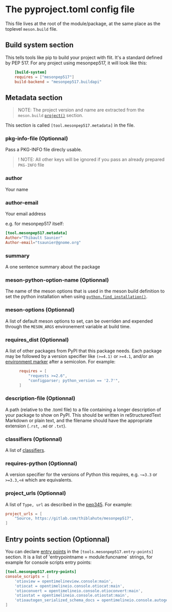 # The pyproject.toml config file

This file lives at the root of the module/package, at the same place
as the toplevel `meson.build` file.

## Build system section

This tells tools like pip to build your project with flit. It's a standard
defined by PEP 517. For any project using mesonpep517, it will look like this:

``` toml
    [build-system]
    requires = ["mesonpep517"]
    build-backend = "mesonpep517.buildapi"
```

## Metadata section

> NOTE: The project version and name are extracted from the `meson.build`
> [`project()`](http://mesonbuild.com/Reference-manual.html#project) section.

This section is called `[tool.mesonpep517.metadata]` in the file.

### pkg-info-file (Optionnal)

Pass a PKG-INFO file direcly usable.

> ! NOTE: All other keys will be ignored if you pass an already prepared `PKG-INFO`
> file


### author

Your name

### author-email

Your email address

e.g. for mesonpep517 itself:

``` toml
[tool.mesonpep517.metadata]
Author="Thibault Saunier"
Author-email="tsaunier@gnome.org"
```

### summary

A one sentence summary about the package

### meson-python-option-name (Optionnal)

 The name of the meson options that is used in the meson build definition
to set the python installation when using
[`python.find_installation()`](http://mesonbuild.com/Python-module.html#find_installation).

### meson-options (Optionnal)

 A list of default meson options to set, can be overriden and expended through the `MESON_ARGS`
environement variable at build time.

### requires_dist (Optionnal)

A list of other packages from PyPI that this package needs. Each package may
be followed by a version specifier like ``(>=4.1)`` or ``>=4.1``, and/or an
[environment marker](https://www.python.org/dev/peps/pep-0345/#environment-markers)
after a semicolon. For example:

``` toml
      requires = [
          "requests >=2.6",
          "configparser; python_version == '2.7'",
      ]
```

### description-file (Optionnal)

A path (relative to the .toml file) to a file containing a longer description
of your package to show on PyPI. This should be written in reStructuredText
  Markdown or plain text, and the filename should have the appropriate extension
  (`.rst`, `.md` or `.txt`).

### classifiers (Optionnal)

A list of [classifiers](https://pypi.python.org/pypi?%3Aaction=list_classifiers).

### requires-python (Optionnal)

A version specifier for the versions of Python this requires, e.g. ``~=3.3`` or
``>=3.3,<4`` which are equivalents.

### project_urls (Optionnal)

A list of `Type, url` as described in the
[pep345](https://www.python.org/dev/peps/pep-0345/#project-url-multiple-use).
For example:

``` toml
project_urls = [
    "Source, https://gitlab.com/thiblahute/mesonpep517",
]
```


## Entry points section (Optionnal)

You can declare [entry points](http://entrypoints.readthedocs.io/en/latest/)
in the `[tools.mesonpep517.entry-points]` section. It is a list of
'entrypointname = module:funcname` strings, for example for console
scripts entry points:

``` toml
[tool.mesonpep517.entry-points]
console_scripts = [
    'otioview = opentimelineview.console:main',
    'otiocat = opentimelineio.console.otiocat:main',
    'otioconvert = opentimelineio.console.otioconvert:main',
    'otiostat = opentimelineio.console.otiostat:main',
    'otioautogen_serialized_schema_docs = opentimelineio.console.autogen_serialized_datamodel:main',
]
```
